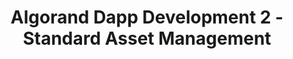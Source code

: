 ---
title: "Algorand Dapp Development 2 - Standard Asset Management"
description: "Learn how to create new assets on the Algorand Blockchain and manage them in different ways. Main components that are gone through in this tutorial are : How to create an ASA and manage its supply, prepare code for an ASA, how to create an asset creation transaction, how to opt in, how to transfer&#x2F;freeze assets, how to revoke assets using a clawback account and how to revoke this privilege, how to reconfigure an asset, how to interact with the indexer and Algod API."
type: "tutorial"
category: "DappRadar,Algorand Components,ASA"
difficulty: "Intermediate"
summary: "Create and manage new assets on Algorand blockchain"
file_path: ""
image: "https://assets-global.website-files.com/5e39e095596498a8b9624af1/5ffca6e3e0d8ad9231cc2af6_Portfolio-course---final.png"
link: "https://dappradar.com/blog/algorand-dapp-development-2-standard-asset-management"
status: "open"
---